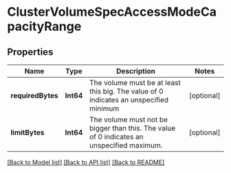 # ClusterVolumeSpecAccessModeCapacityRange

## Properties
Name | Type | Description | Notes
------------ | ------------- | ------------- | -------------
**requiredBytes** | **Int64** | The volume must be at least this big. The value of 0 indicates an unspecified minimum  | [optional] 
**limitBytes** | **Int64** | The volume must not be bigger than this. The value of 0 indicates an unspecified maximum.  | [optional] 

[[Back to Model list]](../README.md#documentation-for-models) [[Back to API list]](../README.md#documentation-for-api-endpoints) [[Back to README]](../README.md)


